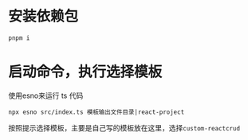 # 安装依赖包
`pnpm i`

# 启动命令，执行选择模板
使用esno来运行 ts 代码

`npx esno src/index.ts 模板输出文件目录|react-project`

按照提示选择模板，主要是自己写的模板放在这里，选择`custom-reactcrud`


